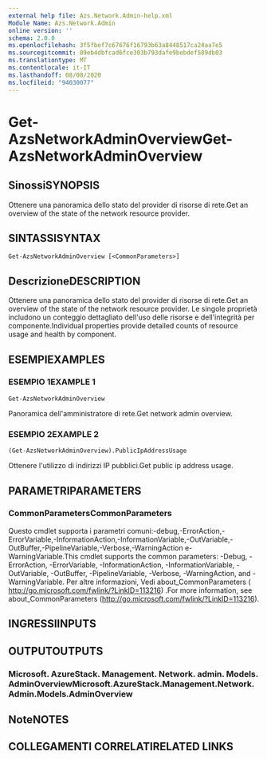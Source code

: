 ```yaml
---
external help file: Azs.Network.Admin-help.xml
Module Name: Azs.Network.Admin
online version: ''
schema: 2.0.0
ms.openlocfilehash: 3f5fbef7c67676f16793b63a8448517ca24aa7e5
ms.sourcegitcommit: 09eb4dbfcad6fce303b793dafe9bebdef589db03
ms.translationtype: MT
ms.contentlocale: it-IT
ms.lasthandoff: 08/08/2020
ms.locfileid: "94030077"
---
```

# <span data-ttu-id="6756f-101">Get-AzsNetworkAdminOverview</span><span class="sxs-lookup"><span data-stu-id="6756f-101">Get-AzsNetworkAdminOverview</span></span>

## <span data-ttu-id="6756f-102">Sinossi</span><span class="sxs-lookup"><span data-stu-id="6756f-102">SYNOPSIS</span></span>
<span data-ttu-id="6756f-103">Ottenere una panoramica dello stato del provider di risorse di rete.</span><span class="sxs-lookup"><span data-stu-id="6756f-103">Get an overview of the state of the network resource provider.</span></span>

## <span data-ttu-id="6756f-104">SINTASSI</span><span class="sxs-lookup"><span data-stu-id="6756f-104">SYNTAX</span></span>

```
Get-AzsNetworkAdminOverview [<CommonParameters>]
```

## <span data-ttu-id="6756f-105">Descrizione</span><span class="sxs-lookup"><span data-stu-id="6756f-105">DESCRIPTION</span></span>
<span data-ttu-id="6756f-106">Ottenere una panoramica dello stato del provider di risorse di rete.</span><span class="sxs-lookup"><span data-stu-id="6756f-106">Get an overview of the state of the network resource provider.</span></span> <span data-ttu-id="6756f-107">Le singole proprietà includono un conteggio dettagliato dell'uso delle risorse e dell'integrità per componente.</span><span class="sxs-lookup"><span data-stu-id="6756f-107">Individual properties provide detailed counts of resource usage and health by component.</span></span>

## <span data-ttu-id="6756f-108">ESEMPI</span><span class="sxs-lookup"><span data-stu-id="6756f-108">EXAMPLES</span></span>

### <span data-ttu-id="6756f-109">ESEMPIO 1</span><span class="sxs-lookup"><span data-stu-id="6756f-109">EXAMPLE 1</span></span>
```
Get-AzsNetworkAdminOverview
```

<span data-ttu-id="6756f-110">Panoramica dell'amministratore di rete.</span><span class="sxs-lookup"><span data-stu-id="6756f-110">Get network admin overview.</span></span>

### <span data-ttu-id="6756f-111">ESEMPIO 2</span><span class="sxs-lookup"><span data-stu-id="6756f-111">EXAMPLE 2</span></span>
```
(Get-AzsNetworkAdminOverview).PublicIpAddressUsage
```

<span data-ttu-id="6756f-112">Ottenere l'utilizzo di indirizzi IP pubblici.</span><span class="sxs-lookup"><span data-stu-id="6756f-112">Get public ip address usage.</span></span>

## <span data-ttu-id="6756f-113">PARAMETRI</span><span class="sxs-lookup"><span data-stu-id="6756f-113">PARAMETERS</span></span>

### <span data-ttu-id="6756f-114">CommonParameters</span><span class="sxs-lookup"><span data-stu-id="6756f-114">CommonParameters</span></span>
<span data-ttu-id="6756f-115">Questo cmdlet supporta i parametri comuni:-debug,-ErrorAction,-ErrorVariable,-InformationAction,-InformationVariable,-OutVariable,-OutBuffer,-PipelineVariable,-Verbose,-WarningAction e-WarningVariable.</span><span class="sxs-lookup"><span data-stu-id="6756f-115">This cmdlet supports the common parameters: -Debug, -ErrorAction, -ErrorVariable, -InformationAction, -InformationVariable, -OutVariable, -OutBuffer, -PipelineVariable, -Verbose, -WarningAction, and -WarningVariable.</span></span> <span data-ttu-id="6756f-116">Per altre informazioni, Vedi about_CommonParameters ( http://go.microsoft.com/fwlink/?LinkID=113216) .</span><span class="sxs-lookup"><span data-stu-id="6756f-116">For more information, see about_CommonParameters (http://go.microsoft.com/fwlink/?LinkID=113216).</span></span>

## <span data-ttu-id="6756f-117">INGRESSI</span><span class="sxs-lookup"><span data-stu-id="6756f-117">INPUTS</span></span>

## <span data-ttu-id="6756f-118">OUTPUT</span><span class="sxs-lookup"><span data-stu-id="6756f-118">OUTPUTS</span></span>

### <span data-ttu-id="6756f-119">Microsoft. AzureStack. Management. Network. admin. Models. AdminOverview</span><span class="sxs-lookup"><span data-stu-id="6756f-119">Microsoft.AzureStack.Management.Network.Admin.Models.AdminOverview</span></span>

## <span data-ttu-id="6756f-120">Note</span><span class="sxs-lookup"><span data-stu-id="6756f-120">NOTES</span></span>

## <span data-ttu-id="6756f-121">COLLEGAMENTI CORRELATI</span><span class="sxs-lookup"><span data-stu-id="6756f-121">RELATED LINKS</span></span>
